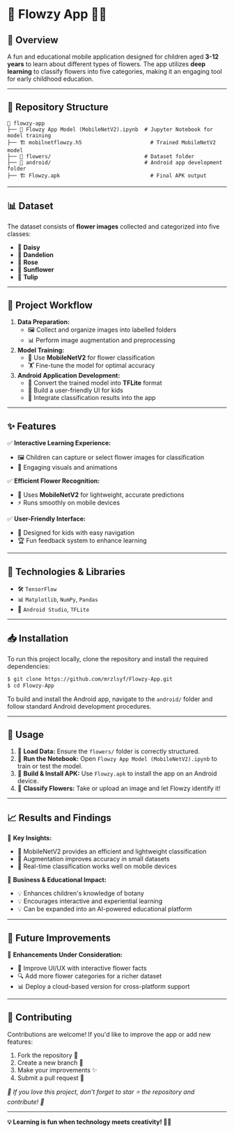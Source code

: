 # 🌸 Flowzy App 📱🎨

## 🚀 Overview
A fun and educational mobile application designed for children aged **3-12 years** to learn about different types of flowers. The app utilizes **deep learning** to classify flowers into five categories, making it an engaging tool for early childhood education.

---

## 📂 Repository Structure
```
📁 flowzy-app
├── 📄 Flowzy App Model (MobileNetV2).ipynb  # Jupyter Notebook for model training
├── 🏗 mobilnetflowzy.h5                      # Trained MobileNetV2 model
├── 🌸 flowers/                              # Dataset folder
├── 📱 android/                              # Android app development folder
├── 🏗 Flowzy.apk                             # Final APK output
```

---

## 📊 Dataset
The dataset consists of **flower images** collected and categorized into five classes:
- 🌼 **Daisy**
- 🌾 **Dandelion**
- 🌹 **Rose**
- 🌻 **Sunflower**
- 🌷 **Tulip**

---

## 📌 Project Workflow
1. **Data Preparation:**
   - 🖼 Collect and organize images into labelled folders
   - 📊 Perform image augmentation and preprocessing
2. **Model Training:**
   - 🚀 Use **MobileNetV2** for flower classification
   - 🏋️ Fine-tune the model for optimal accuracy
3. **Android Application Development:**
   - 📱 Convert the trained model into **TFLite** format
   - 🎨 Build a user-friendly UI for kids
   - 🔄 Integrate classification results into the app

---

## ✨ Features
✅ **Interactive Learning Experience:**
   - 🖼 Children can capture or select flower images for classification
   - 🎨 Engaging visuals and animations

✅ **Efficient Flower Recognition:**
   - 🌟 Uses **MobileNetV2** for lightweight, accurate predictions
   - ⚡ Runs smoothly on mobile devices

✅ **User-Friendly Interface:**
   - 👦 Designed for kids with easy navigation
   - 🏆 Fun feedback system to enhance learning

---

## 🔧 Technologies & Libraries
- 🛠 `TensorFlow`
- 📊 `Matplotlib`, `NumPy`, `Pandas`
- 📱 `Android Studio`, `TFLite`

---

## 📥 Installation
To run this project locally, clone the repository and install the required dependencies:
```sh
$ git clone https://github.com/mrzlsyf/Flowzy-App.git
$ cd Flowzy-App
```
To build and install the Android app, navigate to the `android/` folder and follow standard Android development procedures.

---

## 🚀 Usage
1. 📂 **Load Data:** Ensure the `flowers/` folder is correctly structured.
2. 🏃 **Run the Notebook:** Open `Flowzy App Model (MobileNetV2).ipynb` to train or test the model.
3. 📱 **Build & Install APK:** Use `Flowzy.apk` to install the app on an Android device.
4. 🌸 **Classify Flowers:** Take or upload an image and let Flowzy identify it!

---

## 📈 Results and Findings
🔹 **Key Insights:**
   - 📌 MobileNetV2 provides an efficient and lightweight classification
   - 📌 Augmentation improves accuracy in small datasets
   - 📌 Real-time classification works well on mobile devices

🔹 **Business & Educational Impact:**
   - 💡 Enhances children's knowledge of botany
   - 💡 Encourages interactive and experiential learning
   - 💡 Can be expanded into an AI-powered educational platform

---

## 🔮 Future Improvements
🚀 **Enhancements Under Consideration:**
- 🔧 Improve UI/UX with interactive flower facts
- 🔍 Add more flower categories for a richer dataset
- 📊 Deploy a cloud-based version for cross-platform support

---

## 🤝 Contributing
Contributions are welcome! If you'd like to improve the app or add new features:
1. Fork the repository 🍴
2. Create a new branch 🌱
3. Make your improvements ✨
4. Submit a pull request 🔄

*🌟 If you love this project, don't forget to star ⭐ the repository and contribute! 🙌*

---
 
**💡 Learning is fun when technology meets creativity! 🚀🌸**
